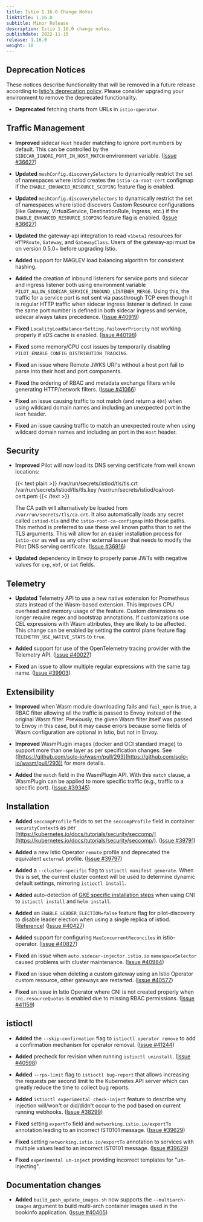 ```yaml
---
title: Istio 1.16.0 Change Notes
linktitle: 1.16.0
subtitle: Minor Release
description: Istio 1.16.0 change notes.
publishdate: 2022-11-15
release: 1.16.0
weight: 10
---
```


## Deprecation Notices

These notices describe functionality that will be removed in a future release according to [Istio's deprecation policy](/pt-br/docs/releases/feature-stages/#feature-phase-definitions). Please consider upgrading your environment to remove the deprecated functionality.

- **Deprecated** fetching charts from URLs in `istio-operator`.

## Traffic Management

- **Improved** sidecar `Host` header matching to ignore port numbers by default. This can be controlled by the `SIDECAR_IGNORE_PORT_IN_HOST_MATCH` environment variable. ([Issue #36627](https://github.com/istio/istio/issues/36627))

- **Updated** `meshConfig.discoverySelectors` to dynamically restrict the set of namespaces where istiod creates the `istio-ca-root-cert` configmap
  if the `ENABLE_ENHANCED_RESOURCE_SCOPING` feature flag is enabled.

- **Updated** `meshConfig.discoverySelectors` to dynamically restrict the set of namespaces where istiod discovers Custom Resource configurations
  (like Gateway, VirtualService, DestinationRule, Ingress, etc.) if the `ENABLE_ENHANCED_RESOURCE_SCOPING` feature flag is enabled.
  ([Issue #36627](https://github.com/istio/istio/issues/36627))

- **Updated** the gateway-api integration to read `v1beta1` resources for `HTTPRoute`, `Gateway`, and `GatewayClass`. Users of the gateway-api must
  be on version 0.5.0+ before upgrading Istio.

- **Added** support for MAGLEV load balancing algorithm for consistent hashing.

- **Added** the creation of inbound listeners for service ports and sidecar
  and ingress listener both using environment variable
  `PILOT_ALLOW_SIDECAR_SERVICE_INBOUND_LISTENER_MERGE`.
  Using this, the traffic for a service port is not sent via passthrough TCP even
  though it is regular HTTP traffic when sidecar ingress listener is defined.
  In case the same port number is defined in both sidecar ingress and service,
  sidecar always takes precedence.
  ([Issue #40919](https://github.com/istio/istio/issues/40919))

- **Fixed** `LocalityLoadBalancerSetting.failoverPriority` not working properly if xDS cache is enabled.
  ([Issue #40198](https://github.com/istio/istio/issues/40198))

- **Fixed** some memory/CPU cost issues by temporarily disabling `PILOT_ENABLE_CONFIG_DISTRIBUTION_TRACKING`.

- **Fixed** an issue where Remote JWKS URI's without a host port fail to parse into their host and port components.

- **Fixed** the ordering of RBAC and metadata exchange filters while generating HTTP/network filters.
  ([Issue #41066](https://github.com/istio/istio/issues/41066))

- **Fixed** an issue causing traffic to not match (and return a `404`) when using wildcard domain names and including an unexpected port in the `Host` header.

- **Fixed** an issue causing traffic to match an unexpected route when using wildcard domain names and including an port in the `Host` header.

## Security

- **Improved** Pilot will now load its DNS serving certificate from well known locations:

    {{< text plain >}}
    /var/run/secrets/istiod/tls/tls.crt
    /var/run/secrets/istiod/tls/tls.key
    /var/run/secrets/istiod/ca/root-cert.pem
    {{< /text >}}

    The CA path will alternatively be loaded from `/var/run/secrets/tls/ca.crt`.
    It also automatically loads any secret called `istiod-tls` and the `istio-root-ca-configmap` into those paths.
    This method is preferred to use these well known paths than to set the TLS arguments.
    This will allow for an easier installation process for `istio-csr` as well as any other external issuer that needs to modify
    the Pilot DNS serving certificate. ([Issue #36916](https://github.com/istio/istio/issues/36916))

- **Updated** dependency in Envoy to properly parse JWTs with negative values for `exp`, `nbf`, or `iat` fields.

## Telemetry

- **Updated** Telemetry API to use a new native extension for Prometheus stats
  instead of the Wasm-based extension. This improves CPU overhead and memory
  usage of the feature. Custom dimensions no longer require regex and bootstrap
  annotations. If customizations use CEL expressions with Wasm attributes, they
  are likely to be affected. This change can be enabled by setting the control
  plane feature flag `TELEMETRY_USE_NATIVE_STATS` to `true`.

- **Added** support for use of the OpenTelemetry tracing provider with the Telemetry API.
  ([Issue #40027](https://github.com/istio/istio/issues/40027))

- **Fixed** an issue to allow multiple regular expressions with the same tag name.
  ([Issue #39903](https://github.com/istio/istio/issues/39903))

## Extensibility

- **Improved** when Wasm module downloading fails and `fail_open` is true, a RBAC filter allowing all the traffic is passed to Envoy instead of the original Wasm filter.
  Previously, the given Wasm filter itself was passed to Envoy in this case, but it may cause errors because some fields of Wasm configuration are optional in Istio, but not in Envoy.

- **Improved** WasmPlugin images (docker and OCI standard image) to support more than one layer as per specification changes.
  See ([https://github.com/solo-io/wasm/pull/293](https://github.com/solo-io/wasm/pull/293)) for more details.

- **Added** the `match` field in the WasmPlugin API. With this `match` clause, a WasmPlugin can be applied to more specific traffic (e.g., traffic to a specific port).
  ([Issue #39345](https://github.com/istio/istio/issues/39345))

## Installation

- **Added** `seccompProfile` fields to set the `seccompProfile` field in container
  `securityContext`s as per [https://kubernetes.io/docs/tutorials/security/seccomp/](https://kubernetes.io/docs/tutorials/security/seccomp/).
  ([Issue #39791](https://github.com/istio/istio/issues/39791))

- **Added** a new Istio Operator `remote` profile and deprecated the equivalent `external` profile. ([Issue #39797](https://github.com/istio/istio/issues/39797))

- **Added** a `--cluster-specific` flag to `istioctl manifest generate`. When this is set, the current cluster context will be used to determine dynamic default settings, mirroring `istioctl install`.

- **Added** auto-detection of [GKE specific installation steps](/pt-br/docs/setup/additional-setup/cni/#hosted-kubernetes-settings) when using CNI to `istioctl install` and `helm install`.

- **Added** an `ENABLE_LEADER_ELECTION=false` feature flag for pilot-discovery to disable leader election when using a single replica of istiod.
  ([Reference](/pt-br/docs/reference/commands/pilot-discovery/)) ([Issue #40427](https://github.com/istio/istio/issues/40427))

- **Added** support for configuring `MaxConcurrentReconciles` in istio-operator. ([Issue #40827](https://github.com/istio/istio/issues/40827))

- **Fixed** an issue when `auto.sidecar-injector.istio.io` `namespaceSelector` caused problems with cluster maintenance. ([Issue #40984](https://github.com/istio/istio/issues/40984))

- **Fixed** an issue when deleting a custom gateway using an Istio Operator custom resource, other gateways are restarted. ([Issue #40577](https://github.com/istio/istio/issues/40577))

- **Fixed** an issue in Istio Operator where CNI is not created properly when `cni.resourceQuotas` is enabled due to missing RBAC permissions. ([Issue #41159](https://github.com/istio/istio/issues/41159))

## istioctl

- **Added** the `--skip-confirmation` flag to `istioctl operator remove` to add a confirmation mechanism for operator removal. ([Issue #41244](https://github.com/istio/istio/issues/41244))

- **Added** precheck for revision when running `istioctl uninstall`. ([Issue #40598](https://github.com/istio/istio/issues/40598))

- **Added** `--rps-limit` flag to `istioctl bug-report` that allows increasing
  the requests per second limit to the Kubernetes API server which can greatly
  reduce the time to collect bug reports.

- **Added** `istioctl experimental check-inject` feature to describe why injection will/won't or did/didn't occur to the pod based on current running webhooks.
  ([Issue #38299](https://github.com/istio/istio/issues/38299))

- **Fixed** setting `exportTo` field and `networking.istio.io/exportTo` annotation leading to an incorrect IST0101 message.
  ([Issue #39629](https://github.com/istio/istio/issues/39629))

- **Fixed** setting `networking.istio.io/exportTo` annotation to services with multiple values lead to an incorrect IST0101 message.
  ([Issue #39629](https://github.com/istio/istio/issues/39629))

- **Fixed** `experimental un-inject` providing incorrect templates for "un-injecting".

## Documentation changes

- **Added** `build_push_update_images.sh` now supports the `--multiarch-images` argument to build multi-arch container images used in the bookinfo application.
  ([Issue #40405](https://github.com/istio/istio/issues/40405))
